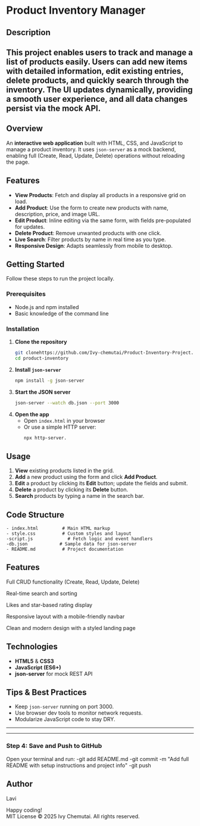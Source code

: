 # Product Inventory Manager

## Description
This project enables users to track and manage a list of products easily. Users can add new items with detailed information, edit existing entries, delete products, and quickly search through the inventory. The UI updates dynamically, providing a smooth user experience, and all data changes persist via the mock API.
---

## Overview
An **interactive web application** built with HTML, CSS, and JavaScript to manage a product inventory. It uses `json-server` as a mock backend, enabling full (Create, Read, Update, Delete) operations without reloading the page.

## Features
-  **View Products**: Fetch and display all products in a responsive grid on load.
- **Add Product**: Use the form to create new products with name, description, price, and image URL.
-  **Edit Product**: Inline editing via the same form, with fields pre-populated for updates.
- **Delete Product**: Remove unwanted products with one click.
-  **Live Search**: Filter products by name in real time as you type.
-  **Responsive Design**: Adapts seamlessly from mobile to desktop.

## Getting Started
Follow these steps to run the project locally.

### Prerequisites
- Node.js and npm installed
- Basic knowledge of the command line

### Installation
1. **Clone the repository**
   ```bash
   git clonehttps://github.com/Ivy-chemutai/Product-Inventory-Project.git
   cd product-inventory
   ```
2. **Install `json-server`**
   ```bash
   npm install -g json-server
   ```
3. **Start the JSON server**
   ```bash
   json-server --watch db.json --port 3000
   ```
4. **Open the app**
   - Open `index.html` in your browser
   - Or use a simple HTTP server:  
     ```bash
     npx http-server.
     ```

## Usage
1. **View** existing products listed in the grid.
2. **Add** a new product using the form and click **Add Product**.
3. **Edit** a product by clicking its **Edit** button; update the fields and submit.
4. **Delete** a product by clicking its **Delete** button.
5. **Search** products by typing a name in the search bar.

## Code Structure
```
- index.html         # Main HTML markup
- style.css          # Custom styles and layout
-script.js             # Fetch logic and event handlers
-db.json            # Sample data for json-server
- README.md          # Project documentation
```
## Features
Full CRUD functionality (Create, Read, Update, Delete)

Real-time search and sorting

Likes and star-based rating display

Responsive layout with a mobile-friendly navbar

Clean and modern design with a styled landing page



## Technologies
- **HTML5** & **CSS3**
- **JavaScript (ES6+)**
- **json-server** for mock REST API

## Tips & Best Practices
- Keep `json-server` running on port 3000.
- Use browser dev tools to monitor network requests.
- Modularize JavaScript code to stay DRY.

---

---

### Step 4: Save and Push to GitHub

Open your terminal and run:
-git add README.md
-git commit -m "Add full README with setup instructions and project info"
-git push


## Author
Lavi

 Happy coding!  
MIT License © 2025 Ivy Chemutai. All rights reserved.
